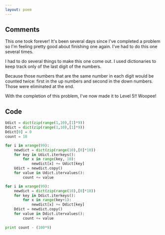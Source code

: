 ```yaml
---
layout: poem
---
```


## Comments

This one took forever! It's been several days since I've completed a problem so
I'm feeling pretty good about finishing one again. I've had to do this one
several times.

I had to do several things to make this one come out. I used dictionaries to
keep track only of the last digit of the numbers.

Because those numbers that are the same number in each digit would be counted
twice: first in the up numbers and second in the down numbers. Those were
eliminated at the end.

With the completion of this problem, I've now made it to Level 5!! Woopee!

## Code

```python
Udict = dict(zip(range(1,10),[1]*9))
Ddict = dict(zip(range(1,10),[1]*9))
Ddict[0] = 0
count = 18

for i in xrange(99):
	newdict = dict(zip(range(10),[0]*10))
	for key in Udict.iterkeys():
		for x in range(key, 10):
			newdict[x] += Udict[key]
	Udict = newdict.copy()
	for value in Udict.itervalues():
		count += value

for i in xrange(99):
	newdict = dict(zip(range(10),[0]*10))
	for key in Ddict.iterkeys():
		for x in range(key+1):
			newdict[x] += Ddict[key]
	Ddict = newdict.copy()
	for value in Ddict.itervalues():
		count += value
			
print count - (100*9)
```
